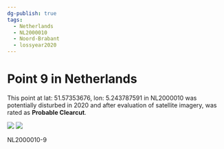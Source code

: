 ```yaml
---
dg-publish: true
tags:
  - Netherlands
  - NL2000010
  - Noord-Brabant
  - lossyear2020
---
```


# Point 9 in Netherlands

This point at lat: 51.57353676, lon: 5.243787591 in NL2000010 was potentially disturbed in 2020 and after evaluation of satellite imagery, was rated as **Probable Clearcut**.

<div class='juxtapose' data-showcredits='false'>
<img src='https://baserow-backend-production20240528124524339000000001.s3.amazonaws.com/user_files/G4t7CWFsjcGendlhaNjs75VrYRA3wIwR_db2df87569fa5d83565215af6a117d5d40de24d72df1dbd58552d13af4048b53.png' data-label='July 2019' />
<img src='https://baserow-backend-production20240528124524339000000001.s3.amazonaws.com/user_files/dtyxNsxj7yBY0oRuGsPrxgyTCaEdiKTc_d699520920b0b37f9037bf821a86a3a2af4784b13c972d9b2b4e13c1ece90b8c.png' data-label='April 2020' />
</div>

NL2000010-9